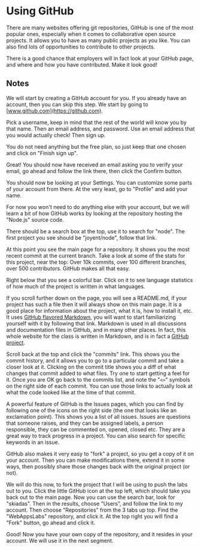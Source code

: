 # Using GitHub

There are many websites offering git repositories, GitHub is one of the most popular ones, especially when it comes to collaborative open source projects. It allows you to have as many public projects as you like. You can also find lots of opportunities to contribute to other projects.

There is a good chance that employers will in fact look at your GitHub page, and where and how you have contributed. Make it look good!

## Notes

We will start by creating a GitHub account for you. If you already have an account, then you can skip this step. We start by going to [www.github.com](https://github.com).

Pick a username, keep in mind that the rest of the world will know you by that name. Then an email address, and password. Use an email address that you would actually check! Then sign up.

You do not need anything but the free plan, so just keep that one chosen and click on "Finish sign up".

Great! You should now have received an email asking you to verify your email, go ahead and follow the link there, then click the Confirm button.

You should now be looking at your Settings. You can customize some parts of your account from there. At the very least, go to "Profile" and add your name.

 For now you won't need to do anything else with your account, but we will learn a bit of how GitHub works by looking at the repository hosting the "Node.js" source code.

 There should be a search box at the top, use it to search for "node". The first project you see should be "joyent/node", follow that link.

 At this point you see the main page for a repository. It shows you the most recent commit at the current branch. Take a look at some of the stats for this project, near the top: Over 10k commits, over 100 different branches, over 500 contributors. GitHub makes all that easy.

 Right below that you see a colorful bar. Click on it to see language statistics of how much of the project is written in what languages.

 If you scroll further down on the page, you will see a README.md, if your project has such a file then it will always show on this main page. It is a good place for information about the project, what it is, how to install it, etc. It uses [GitHub flavored Markdown](https://help.github.com/articles/github-flavored-markdown/), you will want to start familiarizing yourself with it by following that link. Markdown is used in all discussions and documentation files in GitHub, and in many other places. In fact, this whole website for the class is written in Markdown, and is in fact a [GitHub project](https://github.com/skiadas/WebAppsCourse).

 Scroll back at the top and click the "commits" link. This shows you the commit history, and it allows you to go to a particular commit and take a closer look at it. Clicking on the commit title shows you a diff of what changes that commit added to what files. Try one to start getting a feel for it. Once you are OK go back to the commits list, and note the "`<>`" symbols on the right side of each commit. You can use those links to actually look at what the code looked like at the time of that commit.

 A powerful feature of GitHub is the Issues pages, which you can find by following one of the icons on the right side (the one that looks like an exclamation point). This shows you a list of all issues. Issues are questions that someone raises, and they can be assigned labels, a person responsible, they can be commented on, opened, closed etc. They are a great way to track progress in a project. You can also search for specific keywords in an issue.

GitHub also makes it very easy to "fork" a project, so you get a copy of it on your account. Then you can make modifications there, extend it in some ways, then possibly share those changes back with the original project (or not).

We will do this now, to fork the project that I will be using to push the labs out to you. Click the little GitHub icon at the top left, which should take you back out to the main page. Now you can use the search bar, look for "skiadas". Then in the results, choose "Users", and follow the link to my account. Then choose "Repositories" from the 3 tabs up top. Find the "WebAppsLabs" repository, and click it. At the top right you will find a "Fork" button, go ahead and click it.

Good! Now you have your own copy of the repository, and it resides in your account. We will use it in the next segment.

